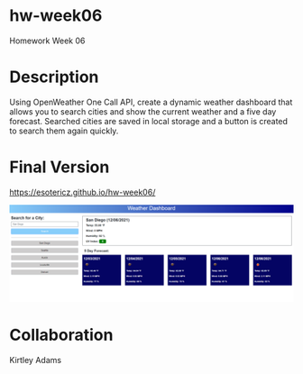 # hw-week06
Homework Week 06

# Description
Using OpenWeather One Call API, create a dynamic weather dashboard that allows you to search cities and show the current weather and a five day forecast. Searched cities are saved in local storage and a button is created to search them again quickly. 

# Final Version
https://esotericz.github.io/hw-week06/

![Alt text](/assets/images/screenshot.png?raw=true "HW Week 06 Screenshot")

# Collaboration
Kirtley Adams